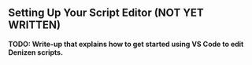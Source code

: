 Setting Up Your Script Editor (NOT YET WRITTEN)
-----------------------------

**TODO: Write-up that explains how to get started using VS Code to edit Denizen scripts.**
